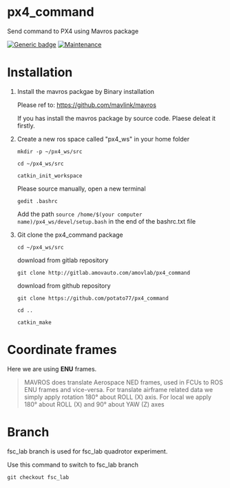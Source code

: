 # px4_command
Send command to PX4 using Mavros package

[![Generic badge](https://img.shields.io/badge/controller%20node-latest-brightgreen)](https://shields.io/) [![Maintenance](https://img.shields.io/badge/Maintained%3F-yes-green.svg)](https://GitHub.com/Naereen/StrapDown.js/graphs/commit-activity) 

# Installation

1. Install the mavros packgae by Binary installation
   
    Please ref to: https://github.com/mavlink/mavros
    
    If you has install the mavros package by source code. Plaese deleat it firstly.
   
2. Create a new ros space called "px4_ws" in your home folder
  
    `mkdir -p ~/px4_ws/src`
  
    `cd ~/px4_ws/src`
  
    `catkin_init_workspace`
    
    Please source manually, open a new terminal
    
    `gedit .bashrc`  
    
    Add the path `source /home/$(your computer name)/px4_ws/devel/setup.bash` in the end of the bashrc.txt file

3. Git clone the px4_command package
    
    `cd ~/px4_ws/src`
	
    download from gitlab repository
    
    `git clone http://gitlab.amovauto.com/amovlab/px4_command`
    
    download from github repository

    `git clone https://github.com/potato77/px4_command`
    
    `cd ..`
    
    `catkin_make`
    
# Coordinate frames

   Here we are using **ENU** frames.

  >  MAVROS does translate Aerospace NED frames, used in FCUs to ROS ENU frames and vice-versa. For translate airframe related data we simply apply rotation 180° about ROLL (X) axis. For local we apply 180° about ROLL (X) and 90° about YAW (Z) axes

# Branch

fsc_lab branch is used for fsc_lab quadrotor experiment.
    
Use this command to switch to fsc_lab branch

`git checkout fsc_lab`

